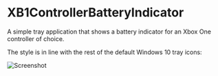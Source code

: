# XB1ControllerBatteryIndicator
A simple tray application that shows a battery indicator for an Xbox One controller of choice.

The style is in line with the rest of the default Windows 10 tray icons:

![Screenshot](http://i.imgur.com/MZl1F2I.png "Screenshot")
